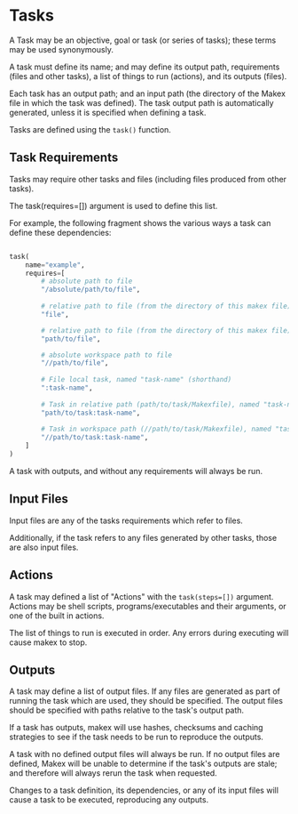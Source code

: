 # Tasks

A Task may be an objective, goal or task (or series of tasks); these terms may be used synonymously.

A task must define its name; and may define its output path, requirements (files and other tasks), a list of things to run (actions), and its outputs (files).

Each task has an output path; and an input path (the directory of the Makex file in which the task was defined). 
The task output path is automatically generated, unless it is specified when defining a task.

Tasks are defined using the `task()` function.

## Task Requirements

Tasks may require other tasks and files (including files produced from other tasks).

The task(requires=[]) argument is used to define this list.

For example, the following fragment shows the various ways a task can define these dependencies:

<!--

  # expand() function to expand home directories
  expand("~/path/to/file"),
        
  # absolute path to task, a specific variant
  Task("task-name", "//path/to/task", variant={"variant-name": "variant-value"}),
  
-->
```python

task(
    name="example",
    requires=[
        # absolute path to file
        "/absolute/path/to/file",
        
        # relative path to file (from the directory of this makex file)
        "file",

        # relative path to file (from the directory of this makex file)
        "path/to/file",

        # absolute workspace path to file 
        "//path/to/file",
        
        # File local task, named "task-name" (shorthand)
        ":task-name",
        
        # Task in relative path (path/to/task/Makexfile), named "task-name" (shorthand)
        "path/to/task:task-name",
        
        # Task in workspace path (//path/to/task/Makexfile), named "task-name" (shorthand)
        "//path/to/task:task-name",
    ]
)
```

A task with outputs, and without any requirements will always be run.

## Input Files

Input files are any of the tasks requirements which refer to files. 

Additionally, if the task refers to any files generated by other tasks, those are also input files.

<!-- A task may be defined to use the output files of another Task in its inputs files or actions. -->

## Actions

A task may defined a list of "Actions" with the `task(steps=[])` argument. Actions may be shell scripts, 
programs/executables and their arguments, or one of the built in actions.

The list of things to run is executed in order. Any errors during executing will cause makex to stop.

## Outputs

A task may define a list of output files. If any files are generated as part of running the task which are used, they should be specified.
The output files should be specified with paths relative to the task's output path.

If a task has outputs, makex will use hashes, checksums and caching strategies to see if the task needs to be run to reproduce the outputs.

A task with no defined output files will always be run. 
If no output files are defined, Makex will be unable to determine if the task's outputs are stale;
and therefore will always rerun the task when requested.

Changes to a task definition, its dependencies, or any of its input files will cause a task to be executed, reproducing any outputs.

<!-- 
### Declaring outputs

Tasks may define outputs in multiple ways, singular, named (singular or list), or as a list. 

#### Declaring a singular output

#### Declaring a list of outputs

#### Declaring named outputs

-->